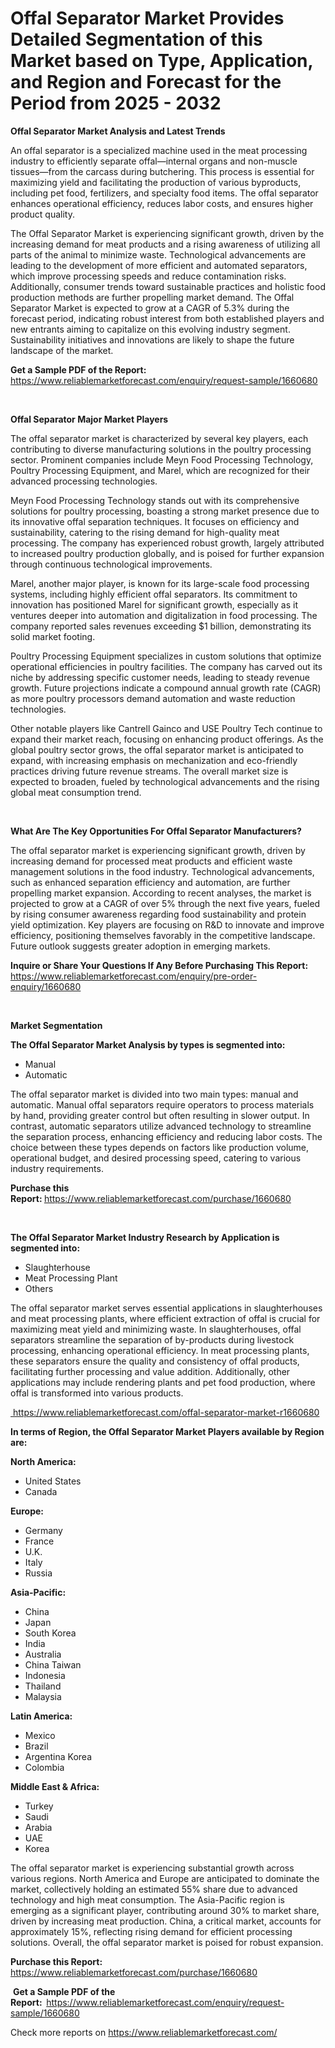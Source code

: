 <p><h1>Offal Separator Market Provides Detailed Segmentation of this Market based on Type, Application, and Region and Forecast for the Period from 2025 - 2032</h1></p><p><strong>Offal Separator Market Analysis and Latest Trends</strong></p>
<p><p>An offal separator is a specialized machine used in the meat processing industry to efficiently separate offal—internal organs and non-muscle tissues—from the carcass during butchering. This process is essential for maximizing yield and facilitating the production of various byproducts, including pet food, fertilizers, and specialty food items. The offal separator enhances operational efficiency, reduces labor costs, and ensures higher product quality.</p><p>The Offal Separator Market is experiencing significant growth, driven by the increasing demand for meat products and a rising awareness of utilizing all parts of the animal to minimize waste. Technological advancements are leading to the development of more efficient and automated separators, which improve processing speeds and reduce contamination risks. Additionally, consumer trends toward sustainable practices and holistic food production methods are further propelling market demand. The Offal Separator Market is expected to grow at a CAGR of 5.3% during the forecast period, indicating robust interest from both established players and new entrants aiming to capitalize on this evolving industry segment. Sustainability initiatives and innovations are likely to shape the future landscape of the market.</p></p>
<p><strong>Get a Sample PDF of the Report:&nbsp;</strong> <a href="https://www.reliablemarketforecast.com/enquiry/request-sample/1660680?utm_campaign=3208&utm_medium=2&utm_source=Github&utm_content=ia&utm_term=10042025&utm_id=offal-separator">https://www.reliablemarketforecast.com/enquiry/request-sample/1660680</a></p>
<p>&nbsp;</p>
<p><strong>Offal Separator Major Market Players</strong></p>
<p><p>The offal separator market is characterized by several key players, each contributing to diverse manufacturing solutions in the poultry processing sector. Prominent companies include Meyn Food Processing Technology, Poultry Processing Equipment, and Marel, which are recognized for their advanced processing technologies.</p><p>Meyn Food Processing Technology stands out with its comprehensive solutions for poultry processing, boasting a strong market presence due to its innovative offal separation techniques. It focuses on efficiency and sustainability, catering to the rising demand for high-quality meat processing. The company has experienced robust growth, largely attributed to increased poultry production globally, and is poised for further expansion through continuous technological improvements.</p><p>Marel, another major player, is known for its large-scale food processing systems, including highly efficient offal separators. Its commitment to innovation has positioned Marel for significant growth, especially as it ventures deeper into automation and digitalization in food processing. The company reported sales revenues exceeding $1 billion, demonstrating its solid market footing.</p><p>Poultry Processing Equipment specializes in custom solutions that optimize operational efficiencies in poultry facilities. The company has carved out its niche by addressing specific customer needs, leading to steady revenue growth. Future projections indicate a compound annual growth rate (CAGR) as more poultry processors demand automation and waste reduction technologies.</p><p>Other notable players like Cantrell Gainco and USE Poultry Tech continue to expand their market reach, focusing on enhancing product offerings. As the global poultry sector grows, the offal separator market is anticipated to expand, with increasing emphasis on mechanization and eco-friendly practices driving future revenue streams. The overall market size is expected to broaden, fueled by technological advancements and the rising global meat consumption trend.</p></p>
<p>&nbsp;</p>
<p><strong>What Are The Key Opportunities For Offal Separator Manufacturers?</strong></p>
<p><p>The offal separator market is experiencing significant growth, driven by increasing demand for processed meat products and efficient waste management solutions in the food industry. Technological advancements, such as enhanced separation efficiency and automation, are further propelling market expansion. According to recent analyses, the market is projected to grow at a CAGR of over 5% through the next five years, fueled by rising consumer awareness regarding food sustainability and protein yield optimization. Key players are focusing on R&D to innovate and improve efficiency, positioning themselves favorably in the competitive landscape. Future outlook suggests greater adoption in emerging markets.</p></p>
<p><strong>Inquire or Share Your Questions If Any Before Purchasing This Report:</strong> <a href="https://www.reliablemarketforecast.com/enquiry/pre-order-enquiry/1660680?utm_campaign=3208&utm_medium=2&utm_source=Github&utm_content=ia&utm_term=10042025&utm_id=offal-separator">https://www.reliablemarketforecast.com/enquiry/pre-order-enquiry/1660680</a></p>
<p>&nbsp;</p>
<p><strong>Market Segmentation</strong></p>
<p><strong>The Offal Separator Market Analysis by types is segmented into:</strong></p>
<p><ul><li>Manual</li><li>Automatic</li></ul></p>
<p><p>The offal separator market is divided into two main types: manual and automatic. Manual offal separators require operators to process materials by hand, providing greater control but often resulting in slower output. In contrast, automatic separators utilize advanced technology to streamline the separation process, enhancing efficiency and reducing labor costs. The choice between these types depends on factors like production volume, operational budget, and desired processing speed, catering to various industry requirements.</p></p>
<p><strong>Purchase this Report:&nbsp;</strong><a href="https://www.reliablemarketforecast.com/purchase/1660680?utm_campaign=3208&utm_medium=2&utm_source=Github&utm_content=ia&utm_term=10042025&utm_id=offal-separator">https://www.reliablemarketforecast.com/purchase/1660680</a></p>
<p>&nbsp;</p>
<p><strong>The Offal Separator Market Industry Research by Application is segmented into:</strong></p>
<p><ul><li>Slaughterhouse</li><li>Meat Processing Plant</li><li>Others</li></ul></p>
<p><p>The offal separator market serves essential applications in slaughterhouses and meat processing plants, where efficient extraction of offal is crucial for maximizing meat yield and minimizing waste. In slaughterhouses, offal separators streamline the separation of by-products during livestock processing, enhancing operational efficiency. In meat processing plants, these separators ensure the quality and consistency of offal products, facilitating further processing and value addition. Additionally, other applications may include rendering plants and pet food production, where offal is transformed into various products.</p></p>
<p><a href="https://www.reliablemarketforecast.com/offal-separator-market-r1660680?utm_campaign=3208&utm_medium=2&utm_source=Github&utm_content=ia&utm_term=10042025&utm_id=offal-separator">&nbsp;https://www.reliablemarketforecast.com/offal-separator-market-r1660680</a></p>
<p><strong>In terms of Region, the Offal Separator Market Players available by Region are:</strong></p>
<p>
    <p> <strong> North America: </strong>
        <ul>
            <li>United States</li>
            <li>Canada</li>
        </ul>
        </p> 
    <p> <strong> Europe: </strong>
        <ul>
            <li>Germany</li>
            <li>France</li>
            <li>U.K.</li>
            <li>Italy</li>
            <li>Russia</li>
        </ul>
        </p> 
    <p> <strong> Asia-Pacific: </strong>
        <ul>
            <li>China</li>
            <li>Japan</li>
            <li>South Korea</li>
            <li>India</li>
            <li>Australia</li>
            <li>China Taiwan</li>
            <li>Indonesia</li>
            <li>Thailand</li>
            <li>Malaysia</li>
        </ul>
        </p> 
    <p> <strong> Latin America: </strong>
        <ul>
            <li>Mexico</li>
            <li>Brazil</li>
            <li>Argentina Korea</li>
            <li>Colombia</li>
        </ul>
        </p> 
    <p> <strong> Middle East & Africa: </strong>
        <ul>
            <li>Turkey</li>
            <li>Saudi</li>
            <li>Arabia</li>
            <li>UAE</li>
            <li>Korea</li>
        </ul>
    </p>
    </p>
<p><p>The offal separator market is experiencing substantial growth across various regions. North America and Europe are anticipated to dominate the market, collectively holding an estimated 55% share due to advanced technology and high meat consumption. The Asia-Pacific region is emerging as a significant player, contributing around 30% to market share, driven by increasing meat production. China, a critical market, accounts for approximately 15%, reflecting rising demand for efficient processing solutions. Overall, the offal separator market is poised for robust expansion.</p></p>
<p><strong>Purchase this Report: </strong><a href="https://www.reliablemarketforecast.com/purchase/1660680?utm_campaign=3208&utm_medium=2&utm_source=Github&utm_content=ia&utm_term=10042025&utm_id=offal-separator">https://www.reliablemarketforecast.com/purchase/1660680</a></p>
<p>&nbsp;<strong>Get a Sample PDF of the Report:&nbsp;&nbsp;</strong><a href="https://www.reliablemarketforecast.com/enquiry/request-sample/1660680?utm_campaign=3208&utm_medium=2&utm_source=Github&utm_content=ia&utm_term=10042025&utm_id=offal-separator">https://www.reliablemarketforecast.com/enquiry/request-sample/1660680</a></p>
<p><strong></strong></p>
<p>Check more reports on <a href="https://www.reliablemarketforecast.com/?utm_campaign=3208&utm_medium=2&utm_source=Github&utm_content=ia&utm_term=10042025&utm_id=offal-separator">https://www.reliablemarketforecast.com/</a></p>